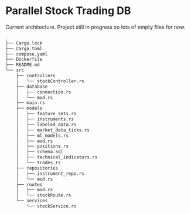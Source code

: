 # Parallel Stock Trading DB 

Current architecture. Project still in progress so lots of empty files for now.
```bash
.
├── Cargo.lock
├── Cargo.toml
├── compose.yaml
├── Dockerfile
├── README.md
└── src
    ├── controllers
    │   └── stockController.rs
    ├── database
    │   ├── connection.rs
    │   └── mod.rs
    ├── main.rs
    ├── models
    │   ├── feature_sets.rs
    │   ├── instruments.rs
    │   ├── labeled_data.rs
    │   ├── market_data_ticks.rs
    │   ├── ml_models.rs
    │   ├── mod.rs
    │   ├── positions.rs
    │   ├── schema.sql
    │   ├── technical_indicators.rs
    │   └── trades.rs
    ├── repositories
    │   ├── instrument_repo.rs
    │   └── mod.rs
    ├── routes
    │   ├── mod.rs
    │   └── stockRoute.rs
    └── services
        └── stockService.rs
```
